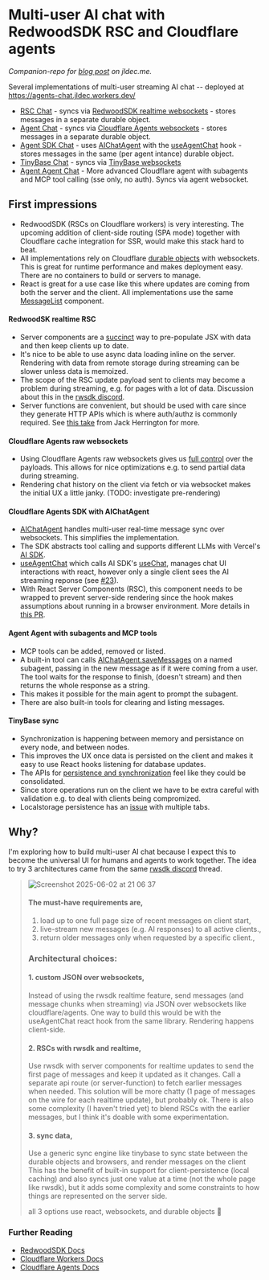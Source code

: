# Multi-user AI chat with RedwoodSDK RSC and Cloudflare agents
_Companion-repo for [blog post](https://jldec.me/blog/multi-user-ai-chat-with-redwoodsdk-rsc-and-cloudflare-agents) on jldec.me._

Several implementations of multi-user streaming AI chat -- deployed at https://agents-chat.jldec.workers.dev/

- [RSC Chat](https://agents-chat.jldec.workers.dev/chat-rsc) - syncs via [RedwoodSDK realtime websockets](https://docs.rwsdk.com/core/realtime/) - stores messages in a separate durable object.
- [Agent Chat](https://agents-chat.jldec.workers.dev/chat-agent) - syncs via [Cloudflare Agents websockets](https://developers.cloudflare.com/agents/api-reference/websockets/) - stores messages in a separate durable object.
- [Agent SDK Chat](https://agents-chat.jldec.workers.dev/chat-agent-sdk) - uses [AIChatAgent](https://developers.cloudflare.com/agents/api-reference/agents-api/#aichatagent) with the [useAgentChat](https://developers.cloudflare.com/agents/api-reference/agents-api/#chat-agent-react-api) hook - stores messages in the same (per agent intance) durable object.
- [TinyBase Chat](https://agents-chat.jldec.workers.dev/chat-tinybase) - syncs via [TinyBase websockets](https://tinybase.org/)
- [Agent Agent Chat](https://agents-chat.jldec.workers.dev/chat-agent-agent) - More advanced Cloudflare agent with subagents and MCP tool calling (sse only, no auth). Syncs via agent websocket.

## First impressions
- RedwoodSDK (RSCs on Cloudflare workers) is very interesting. The upcoming addition of client-side routing (SPA mode) together with Cloudflare cache integration for SSR, would make this stack hard to beat.
- All implementations rely on Cloudflare [durable objects](https://developers.cloudflare.com/durable-objects/#what-are-durable-objects) with websockets. This is great for runtime performance and makes deployment easy. There are no containers to build or servers to manage.
- React is great for a use case like this where updates are coming from both the server and the client. All implementations use the same [MessageList](src/app/shared/MessageList.tsx) component.

#### RedwoodSK realtime RSC
- Server components are a [succinct](https://github.com/jldec/agents-chat/blob/main/src/app/chat-rsc/ChatRSC.tsx) way to pre-populate JSX with data and then keep clients up to date.
- It's nice to be able to use async data loading inline on the server. Rendering with data from remote storage during streaming can be slower unless data is memoized.
- The scope of the RSC update payload sent to clients may become a problem during streaming, e.g. for pages with a lot of data. Discussion about this in the [rwsdk discord](https://discord.com/channels/679514959968993311/1374715298636238968/1376288266789064734).
- Server functions are convenient, but should be used with care since they generate HTTP APIs which is where auth/authz is commonly required. See [this take](https://www.youtube.com/watch?v=yD-KK4hiULU) from Jack Herrington for more.

#### Cloudflare Agents raw websockets
- Using Cloudflare Agents raw websockets gives us [full control](https://github.com/jldec/agents-chat/blob/main/src/app/chat-agent/WebsocketAgent.ts) over the payloads. This allows for nice optimizations e.g. to send partial data during streaming.
- Rendering chat history on the client via fetch or via websocket makes the initial UX a little janky. (TODO: investigate pre-rendering)

#### Cloudflare Agents SDK with AIChatAgent
- [AIChatAgent](https://developers.cloudflare.com/agents/api-reference/agents-api/#aichatagent) handles multi-user real-time message sync over websockets. This simplifies the implementation.
- The SDK abstracts tool calling and supports different LLMs with Vercel's [AI SDK](https://ai-sdk.dev/docs/introduction).
- [useAgentChat](https://developers.cloudflare.com/agents/api-reference/agents-api/#chat-agent-react-api) which calls AI SDK's [useChat](https://ai-sdk.dev/docs/reference/ai-sdk-ui/use-chat#usechat), manages chat UI interactions with react, however only a single client sees the AI streaming reponse (see [#23](https://github.com/jldec/agents-chat/issues/23)).
- With React Server Components (RSC), this component needs to be wrapped to prevent server-side rendering since the hook makes assumptions about running in a browser environment. More details in [this PR](https://github.com/jldec/agents-chat/pull/20).

#### Agent Agent with subagents and MCP tools
- MCP tools can be added, removed or listed.
- A built-in tool can calls [AIChatAgent.saveMessages](https://github.com/cloudflare/agents/blob/398c7f5411f3a63f450007f83db7e3f29b6ed4c2/packages/agents/src/ai-chat-agent.ts#L185) on a named subagent, passing in the new message as if it were coming from a user. The tool waits for the response to finish, (doesn't stream) and then returns the whole response as a string.
- This makes it possible for the main agent to prompt the subagent.
- There are also built-in tools for clearing and listing messages.

#### TinyBase sync
- Synchronization is happening between memory and persistance on every node, and between nodes.
- This improves the UX once data is persisted on the client and makes it easy to use React hooks listening for database updates.
- The APIs for [persistence and synchronization](https://github.com/jldec/agents-chat/blob/main/src/app/chat-tinybase/store.ts#L14-L38) feel like they could be consolidated.
- Since store operations run on the client we have to be extra careful with validation e.g. to deal with  clients being compromized.
- Localstorage persistence has an [issue](https://github.com/jldec/agents-chat/issues/13) with multiple tabs.

## Why?

I'm exploring how to build multi-user AI chat because I expect this to become the universal UI for humans and agents to work together.
The idea to try 3 architectures came from the same [rwsdk discord](https://discord.com/channels/679514959968993311/1374715298636238968/1376269189802627112) thread.

> ![Screenshot 2025-06-02 at 21 06 37](https://github.com/user-attachments/assets/2545674b-1535-4759-b332-151014bc12ea)
>
> #### The must-have requirements are,
>
> 1. load up to one full page size of recent messages on client start,
> 2. live-stream new messages (e.g. AI responses) to all active clients.,
> 3. return older messages only when requested by a specific client.,
>
> ### Architectural choices:
>
> #### 1. custom JSON over websockets,
>
> Instead of using the rwsdk realtime feature, send messages (and message chunks when streaming) via JSON over websockets like cloudflare/agents. One way to build this would be with the useAgentChat react hook from the same library. Rendering happens client-side.
>
> #### 2. RSCs with rwsdk and realtime,
>
> Use rwsdk with server components for realtime updates to send the first page of messages and keep it updated as it changes. Call a separate api route (or server-function) to fetch earlier messages when needed. This solution will be more chatty (1 page of messages on the wire for each realtime update), but probably ok. There is also some complexity (I haven't tried yet) to blend RSCs with the earlier messages, but I think it's doable with some experimentation.
>
> #### 3. sync data,
>
> Use a generic sync engine like tinybase to sync state between the durable objects and browsers, and render messages on the client This has the benefit of built-in support for client-persistence (local caching) and also syncs just one value at a time (not the whole page like rwsdk), but it adds some complexity and some constraints to how things are represented on the server side.
>
> all 3 options use react, websockets, and durable objects 🙂

### Further Reading

- [RedwoodSDK Docs](https://docs.rwsdk.com/)
- [Cloudflare Workers Docs](https://developers.cloudflare.com/workers/)
- [Cloudflare Agents Docs](https://developers.cloudflare.com/agents/)
